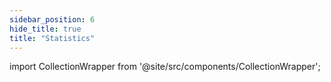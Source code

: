 ```yaml
---
sidebar_position: 6
hide_title: true
title: "Statistics"
---
```



import CollectionWrapper from '@site/src/components/CollectionWrapper';



<CollectionWrapper record="stats" collection="core" />


